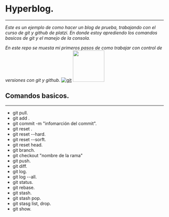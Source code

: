 # Hyperblog.

------------
 *Este es un ejemplo de como hacer un blog de prueba, trabajando con el curso de git y github de platzi. En donde estoy aprediendo los comandos basicos de git y el manejo de la consola.*
 
 *En este repo se muesta mi primeros pasos de como trabajar con control de versiones con git y github.*
 [![git](https://git-scm.com/images/logo@2x.png "git")](http://https://git-scm.com/images/logo@2x.png "git")
<img src="https://github.githubassets.com/images/modules/logos_page/GitHub-Mark.png" alt="" width="100" >
</div>

## Comandos basicos.

------------

- git pull.
- git add .
- git commit -m "infomarción del commit".
- git reset .
- git reset --hard.
- git reset --sorft.
- git reset head.
- git branch.
- git checkout "nombre de la rama"
- git push.
- git diff.
- git log.
- git log --all.
- git status.
- git rebase.
- git stash.
- git stash pop.
- git stasg list, drop.
- git show. 